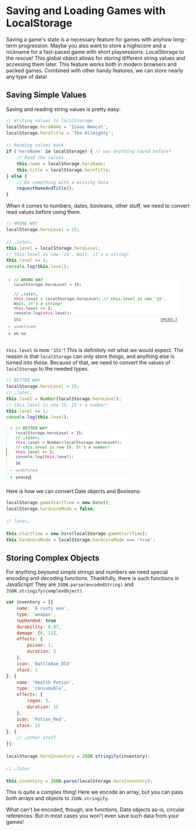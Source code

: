 # Saving and Loading Games with LocalStorage

Saving a game's state is a necessary feature for games with anyhow long-term progression. Maybe you also want to store a highscore and a nickname for a fast-paced game with short playsessions. LocalStorage to the rescue! This global object allows for storing different string values and accessing them later. This feature works both in modern browsers and packed games. Combined with other handy features, we can store nearly any type of data!

## Saving Simple Values

Saving and reading string values is pretty easy:

```js
// Writing values to localStorage
localStorage.heroName = 'Isaac Newcat';
localStorage.heroTitle = 'The Allmighty';

// Reading values back
if ('heroName' in localStorage) { // was anything saved before?
    // Read the values
    this.name = localStorage.heroName;
    this.title = localStorage.heroTitle;
} else {
    // Do something with a missing data
    requestNameAndTitle();
}
```

When it comes to numbers, dates, booleans, other stuff, we need to convert read values before using them.

```js
// WRONG WAY
localStorage.heroLevel = 15;

// …later…
this.level = localStorage.heroLevel;
// this.level is now '15'. Wait, it's a string!
this.level += 1;
console.log(this.level);
```

![Wrong use of localStorage](./images/tutLocalStorage.png)

`this.level` is now `'151'`! This is definitely not what we would expect. The reason is that `localStorage` can only store things, and anything else is turned into those. Because of that, we need to convert the values of `localStorage` to the needed types.

```js
// BETTER WAY
localStorage.heroLevel = 15;
// …later…
this.level = Number(localStorage.heroLevel);
// this.level is now 15. It's a number!
this.level += 1;
console.log(this.level);
```

![Proper use of localStorage](./images/tutLocalStorage_Yaaay.png)

Here is how we can convert Date objects and Booleans:

```js
localStorage.gameStartTime = new Date();
localStorage.hardcoreMode = false;

// later…

this.startTime = new Date(localStorage.gameStartTime);
this.hardcoreMode = localStorage.hardcoreMode === 'true';
```

## Storing Complex Objects

For anything beyound simple strings and numbers we need special encoding and decoding functions. Thankfully, there is such functions in JavaScript! They are `JSON.parse(encodedString)` and `JSON.stringify(complexObject)`.

```js
var inventory = [{
    name: 'A rusty axe',
    type: 'weapon',
    twoHanded: true
    durability: 0.87,
    damage: [8, 11],
    effects: {
        poison: 1,
        duration: 5
    },
    icon: 'BattleAxe_Old'
    stack: 1
}, {
    name: 'Health Potion',
    type: 'consumable',
    effects: {
        regen: 5,
        duration: 15
    },
    icon: 'Potion_Red',
    stack: 15
}, {
    // …other stuff
}];

localStorage.heroInventory = JSON.stringify(inventory);

// …later

this.inventory = JSON.parse(localStorage.heroInventory);
```

This is quite a complex thing! Here we encode an array, but you can pass both arrays and objects to `JSON.stringify`.

What can't be encoded, though, are functions, Date objects as-is, circular references. But in most cases you won't even save such data from your games!